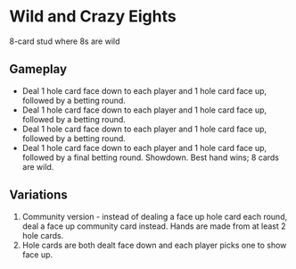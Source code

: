 # Wild and Crazy Eights

8-card stud where 8s are wild

## Gameplay

* Deal 1 hole card face down to each player and 1 hole card face up, followed by a betting round.
* Deal 1 hole card face down to each player and 1 hole card face up, followed by a betting round.
* Deal 1 hole card face down to each player and 1 hole card face up, followed by a betting round.
* Deal 1 hole card face down to each player and 1 hole card face up, followed by a final betting round. Showdown. Best hand wins; 8 cards are wild.

## Variations

1. Community version - instead of dealing a face up hole card each round, deal a face up community card instead. Hands are made from at least 2 hole cards.
2. Hole cards are both dealt face down and each player picks one to show face up.

